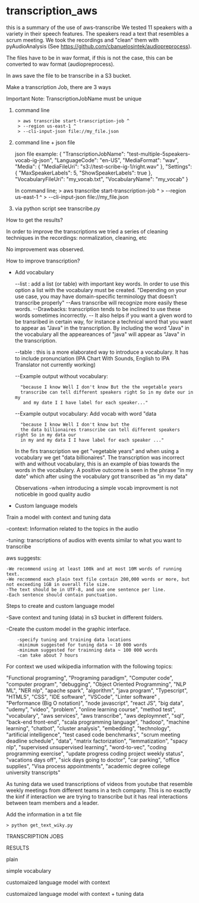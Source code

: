 # transcription_aws

this is a summary of the use of aws-transcribe
We tested 11 speakers with a variety in their speech features. The speakers read a text that resembles a scrum meeting. We took the recordings and "clean" them with pyAudioAnalysis (See https://github.com/cbanuelosintek/audiopreprocess).


The files have to be in wav format, if this is not the case, this can be converted to wav format (audiopreprocess).

In aws save the file to be transcribe in a S3 bucket.

Make a transcription Job, there are 3 ways

Important Note: TranscriptionJobName must be unique 

1) command line

        > aws transcribe start-transcription-job ^
        > --region us-east-1 ^
        > --cli-input-json file://my_file.json


2) command line + json file

    json file example:
        {
    "TranscriptionJobName": "test-multiple-5speakers-vocab-ig-json", 
    "LanguageCode": "en-US", 
    "MediaFormat": "wav", 
    "Media": {
        "MediaFileUri": "s3://test-scribe-ig-1/right.wav"
             },
    "Settings":{
        "MaxSpeakerLabels": 5,
        "ShowSpeakerLabels": true
                },
    "VocabularyFileUri": "my_vocab.txt",
    "VocabularyName": "my_vocab"
    }

    In command line;
        > aws transcribe start-transcription-job ^
        > --region us-east-1 ^
        > --cli-input-json file://my_file.json


3) via python script 
    see transcribe.py

How to get the results?

In order to improve the transcriptions we tried a series of cleaning techniques in the recordings:
normalization, cleaning, etc

No improvement was observed.

How to improve transcription?
   
- Add vocabulary

    --list : add a list (or table) with important key words. In 
      order to use this option a list with the vocabulary must
      be created. "Depending on your use case, you may have 
      domain-specific terminology that doesn’t transcribe properly"
    --Aws transcribe will recognize more easily these words.
    --Drawbacks: transcription tends to be inclined to use 
      these words sometimes incorrectly. 
    -- It also helps if you want a given word to be transribed 
      in certain way, for instance a technical word that you want 
      to appear as "Java" in the transcription. By including the 
      word "Java" in the vocabulary all the appeareances of "java" 
      will appear as "Java" in the transcription.

    --table : this is a more elaborated way to introduce a vocabulary.
      It has to include pronunciation (IPA Chart With Sounds, 
      English to IPA Translator not currently working)

    --Example output without vocabulary:

    
        "because I know Well I don't know But the the vegetable years 
        transcribe can tell different speakers right So in my date our in my
         and my date I I have label for each speaker..." 
    
    --Example output vocabulary: Add vocab with word "data
    
        "because I know Well I don't know but the 
        the data billionaires transcribe can tell different speakers right So in my data our
        in my and my data I I have label for each speaker ..."
  
    In the firs transcription we get  "vegetable years" and when using a 
    vocabulary we get "data billionaires". The transcription was incorrect 
    with and without vocabulary, this is an example of bias towards the 
    words in the vocabulary.
    A positive outcome is seen in the phrase "in my date" which after
    using the vocabulary got transcribed as "in my data"

    Observations
    -when introducing a simple vocab improvment is not noticeble in good quality audio

- Custom language models

 Train a model with context and tuning data

-context: Information related to the topics in the audio

-tuning: transcriptions of audios with events similar to what you want to transcribe

aws suggests:

    -We recommend using at least 100k and at most 10M words of running text.
    -We recommend each plain text file contain 200,000 words or more, but not exceeding 1GB in overall file size. 
    -The text should be in UTF-8, and use one sentence per line. 
    -Each sentence should contain punctuation.


Steps to create and custom language model

-Save context and tuning (data) in s3 bucket in different folders.

-Create the custom model in the graphic interface.

        -specify tuning and training data locations
        -minimum suggested for tuning data ~ 10 000 words
        -minimum suggested for trainning data ~ 100 000 words
        -can take about 7 hours



For context we used wikipedia information with the following topics: 

"Functional programing", "Programing paradigm",
"Computer code",  "computer program", "debugging",
"Object Oriented Programming",
"NLP ML",
"NER nlp",
"apache spark",
"algorithm",
"java program",
"Typescript", "HTML5", "CSS", "IDE software", "VSCode",
"Linter software" , "Performance (Big O notation)",
"node javascript",
"react JS",
"big data",
"udemy",
"video",
"problem",
"online learning course",
"method test",
"vocabulary",
"aws services",
"aws transcribe",
"aws deploymnet",
"sql",
"back-end front-end",
"scala programming language",
"hadoop",
"machine learning",
"chatbot", 
"cluster analysis",
"embedding",
"technology",
"artificial intelligence",
"test cased code benchmarks",
"scrum meeting deadline schedule",
"data",
"matrix factorization",
"lemmatization",
"spacy nlp",
"supervised unsupervised learning",
"word-to-vec",
"coding programming exercise",
"update progress coding project weekly status",
"vacations days off", "sick days going to doctor",
"car parking", "office supplies", "Visa process appointments",
"academic degree college university transcripts"

As tuning data we used transcriptions of videos from youtube that resemble weekly meetings from different teams in a tech company. This is no exactly the kinf if interaction we are trying to transcribe but it has real interactions between team members and a leader.


Add the information in a txt file

    > python get_text_wiky.py


TRANSCRIPTION JOBS



RESULTS

plain

simple vocabulary

customaized language model with context

customaized language model with context + tuning data
